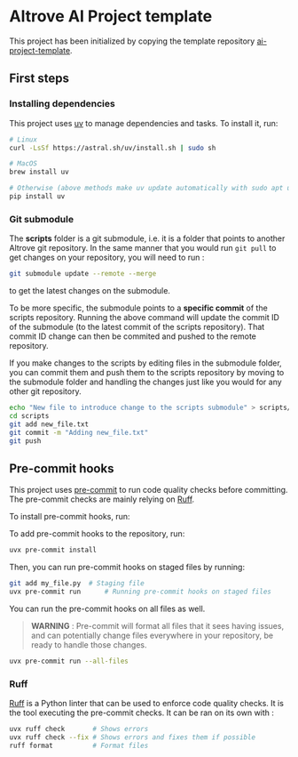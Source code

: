 # Altrove AI Project template

This project has been initialized by copying the template repository [ai-project-template](https://github.com/altrove-ai/ai-project-template).

## First steps

### Installing dependencies

This project uses [uv](https://github.com/astral-sh/uv) to manage dependencies and tasks. To install it, run:
```bash
# Linux
curl -LsSf https://astral.sh/uv/install.sh | sudo sh

# MacOS
brew install uv

# Otherwise (above methods make uv update automatically with sudo apt update or brew update):
pip install uv
```
### Git submodule

The **scripts** folder is a git submodule, i.e. it is a folder that points to another Altrove git repository. In the same manner that you would run ```git pull``` to get changes on your repository, you will need to run :
```bash
git submodule update --remote --merge
```
to get the latest changes on the submodule.

To be more specific, the submodule points to a **specific commit** of the scripts repository. Running the above command will update the commit ID of the submodule (to the latest commit of the scripts repository). That commit ID change can then be commited and pushed to the remote repository.

If you make changes to the scripts by editing files in the submodule folder, you can commit them and push them to the scripts repository by moving to the submodule folder and handling the changes just like you would for any other git repository.
```bash
echo "New file to introduce change to the scripts submodule" > scripts/new_file.txt
cd scripts
git add new_file.txt
git commit -m "Adding new_file.txt"
git push
```




## Pre-commit hooks

This project uses [pre-commit](https://pre-commit.com/) to run code quality checks before committing. The pre-commit checks are mainly
relying on [Ruff](https://github.com/astral-sh/ruff).

To install pre-commit hooks, run:

To add pre-commit hooks to the repository, run:
```bash
uvx pre-commit install
```
Then, you can run pre-commit hooks on staged files by running:
```bash
git add my_file.py  # Staging file
uvx pre-commit run      # Running pre-commit hooks on staged files
```

You can run the pre-commit hooks on all files as well. 
> **WARNING** : Pre-commit will format all files that it sees having issues, and can potentially change files everywhere in your repository, be ready to handle those changes.
```bash
uvx pre-commit run --all-files
```

### Ruff

[Ruff](https://github.com/astral-sh/ruff) is a Python linter that can be used to enforce code quality checks. It is the tool executing the pre-commit checks. It can be ran on its own with :
```bash
uvx ruff check       # Shows errors
uvx ruff check --fix # Shows errors and fixes them if possible
ruff format          # Format files
```
